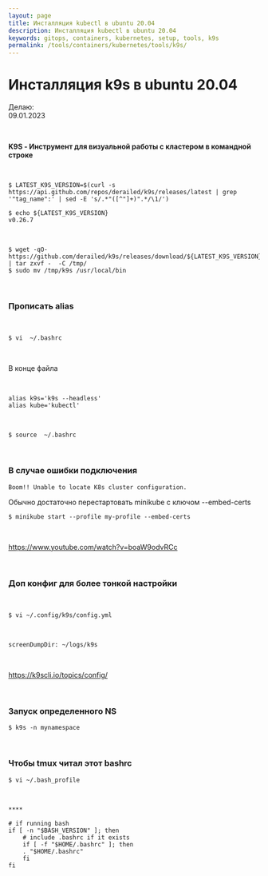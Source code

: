 ```yaml
---
layout: page
title: Инсталляция kubectl в ubuntu 20.04
description: Инсталляция kubectl в ubuntu 20.04
keywords: gitops, containers, kubernetes, setup, tools, k9s
permalink: /tools/containers/kubernetes/tools/k9s/
---
```


# Инсталляция k9s в ubuntu 20.04

Делаю:  
09.01.2023

<br/>

**K9S - Инструмент для визуальной работы с кластером в командной строке**

<br/>

```
$ LATEST_K9S_VERSION=$(curl -s https://api.github.com/repos/derailed/k9s/releases/latest | grep '"tag_name":' | sed -E 's/.*"([^"]+)".*/\1/')

$ echo ${LATEST_K9S_VERSION}
v0.26.7
```

<br/>

```
$ wget -qO- https://github.com/derailed/k9s/releases/download/${LATEST_K9S_VERSION}/k9s_Linux_x86_64.tar.gz | tar zxvf -  -C /tmp/
$ sudo mv /tmp/k9s /usr/local/bin
```

<br/>

### Прописать alias

<br/>

```
$ vi  ~/.bashrc
```

<br/>

В конце файла

<br/>

```
alias k9s='k9s --headless'
alias kube='kubectl'
```

<br/>

```
$ source  ~/.bashrc
```

<br/>

### В случае ошибки подключения

```
Boom!! Unable to locate K8s cluster configuration.
```

Обычно достаточно перестартовать minikube с ключом --embed-certs

```
$ minikube start --profile my-profile --embed-certs
```

<br/>

https://www.youtube.com/watch?v=boaW9odvRCc

<br/>

### Доп конфиг для более тонкой настройки

<br/>

```
$ vi ~/.config/k9s/config.yml
```

<br/>

```
screenDumpDir: ~/logs/k9s
```

<br/>

https://k9scli.io/topics/config/

<!--

<br/>

kubectl config set-context --current --namespace=test

-->

<br/>

### Запуск определенного NS

```
$ k9s -n mynamespace
```

<br/>

### Чтобы tmux читал этот bashrc

```
$ vi ~/.bash_profile
```

<br/>

```
****

# if running bash
if [ -n "$BASH_VERSION" ]; then
    # include .bashrc if it exists
    if [ -f "$HOME/.bashrc" ]; then
    . "$HOME/.bashrc"
    fi
fi
```

<!--

<br/>

### Старый вариант установки

    // homebrew install
    $ /bin/bash -c "$(curl -fsSL https://raw.githubusercontent.com/Homebrew/install/HEAD/install.sh)"

    $ echo 'eval "$(/home/linuxbrew/.linuxbrew/bin/brew shellenv)"' >> /home/marley/.profile
    $ eval "$(/home/linuxbrew/.linuxbrew/bin/brew shellenv)"

    $ brew install k9s

<br/>

    $ sudo vi /etc/profile.d/k9s.sh

<br/>

```
#### k9s #######################

export MINIKUBE_HOME=/home/marley/.minikube

#### k9s #######################
```

<br/>

```
$ sudo chmod 755 /etc/profile.d/k9s.sh
$ source /etc/profile.d/k9s.sh
```

<br/>

    $ k9s

-->
